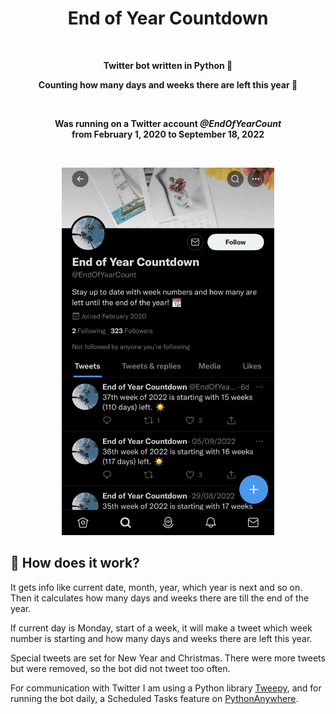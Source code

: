 <h1 align="center">End of Year Countdown</h1>
<br>
<p align="center"><b>Twitter bot written in Python 🐍</b></p>
<p align="center"><b>Counting how many days and weeks there are left this year 📆</b></p>

<br>

<p align="center"><b>Was running on a Twitter account <i>@EndOfYearCount</i>
<br>
from February 1, 2020 to September 18, 2022</b></p>

<br>

<p align="center"><img src="images/twitter_profile.jpeg" width=340</p>

<br>

## 🦾 How does it work?

It gets info like current date, month, year, which year is next and so on. Then it calculates how many days and weeks there are till the end of the year.

If current day is Monday, start of a week, it will make a tweet which week number is starting and how many days and weeks there are left this year.

Special tweets are set for New Year and Christmas. There were more tweets but were removed, so the bot did not tweet too often.

For communication with Twitter I am using a Python library [Tweepy](https://github.com/tweepy/tweepy), and for running the bot daily, a Scheduled Tasks feature on [PythonAnywhere](https://www.pythonanywhere.com/).
